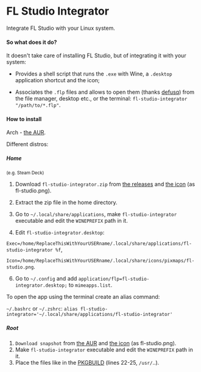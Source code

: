# FL Studio Integrator
Integrate FL Studio with your Linux system.

#### So what does it do?
It doesn't take care of installing FL Studio, but of integrating it with your system:

- Provides a shell script that runs the `.exe` with Wine, a `.desktop` application shortcut and the icon;

- Associates the `.flp` files and allows to open them (thanks [defusq](https://aur.archlinux.org/packages/vtfedit)) from the file manager, desktop etc., or the terminal: `fl-studio-integrator "/path/to/*.flp"`.

#### How to install

Arch - [the AUR](https://aur.archlinux.org/packages/fl-studio-integrator).

Different distros:
##### Home

<sup>(e.g. Steam Deck)</sup>

1. Download `fl-studio-integrator.zip` from [the releases](https://github.com/begin-theadventure/fl-studio-integrator-linux/releases/latest) and [the icon](https://image-line.com/wp-content/themes/intracto/build/images/fl-header-logo.png) (as fl-studio.png).

2. Extract the zip file in the home directory.

3. Go to `~/.local/share/applications`, make `fl-studio-integrator` executable and edit the `WINEPREFIX` path in it.

4. Edit `fl-studio-integrator.desktop`:

`Exec=/home/ReplaceThisWithYourUSERname/.local/share/applications/fl-studio-integrator %f`,

`Icon=/home/ReplaceThisWithYourUSERname/.local/share/icons/pixmaps/fl-studio.png`.

6. Go to `~/.config` and add `application/flp=fl-studio-integrator.desktop;` to `mimeapps.list`.

To open the app using the terminal create an alias command:

`~/.bashrc` or `~/.zshrc`: `alias fl-studio-integrator='~/.local/share/applications/fl-studio-integrator'`

##### Root
1. `Download snapshot` from [the AUR](https://aur.archlinux.org/packages/fl-studio-integrator) and [the icon](https://image-line.com/wp-content/themes/intracto/build/images/fl-header-logo.png) (as fl-studio.png).
2. Make `fl-studio-integrator` executable and edit the `WINEPREFIX` path in it.
3. Place the files like in the [PKGBUILD](https://aur.archlinux.org/cgit/aur.git/tree/PKGBUILD?h=fl-studio-integrator#n22) (lines 22-25, `/usr/`..).
